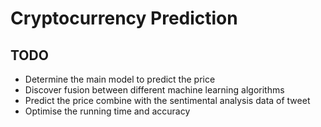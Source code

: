 # Cryptocurrency Prediction

## TODO
- Determine the main model to predict the price
- Discover fusion between different machine learning algorithms
- Predict the price combine with the sentimental analysis data of tweet
- Optimise the running time and accuracy
